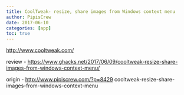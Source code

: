 ```yaml
---
title: CoolTweak- resize, share images from Windows context menu
author: PipisCrew
date: 2017-06-10
categories: [app]
toc: true
---
```


http://www.cooltweak.com/

review - https://www.ghacks.net/2017/06/09/cooltweak-resize-share-images-from-windows-context-menu/

origin - http://www.pipiscrew.com/?p=8429 cooltweak-resize-share-images-from-windows-context-menu